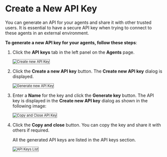 # Create a New API Key

You can generate an API for your agents and share it with other trusted users.  It is essential to have a secure API key when trying to connect to these agents in an external environment. 

**To generate a new API key for your agents, follow these steps**:

1. Click the **API keys** tab in the left panel on the **Agents** page.

    <img src="../images/create-new-api-key.png" alt="Create new API Key" title="Create new API Key" style="border: 1px solid gray; zoom:80%;">

1. Click the **Create a new API key** button. The **Create new API key** dialog is displayed.

    <img src="../images/generate-new-api-key.png" alt="Generate new API Key" title="Generate new API Key" style="border: 1px solid gray; zoom:80%;">

1. Enter a **Name** for the key and click the **Generate key** button. The API key is displayed in the **Create new API key** dialog as shown in the following image:

    <img src="../images/copy-and-close-api-key.png" alt="Copy and Close API Key" title="Copy and Close API Key" style="border: 1px solid gray; zoom:80%;">
    
1. Click the **Copy and close** button. You can copy the key and share it with others if required.

    All the generated API keys are listed in the API keys section.

    <img src="../images/api-keys-list.png" alt="API Keys List" title="API Keys List" style="border: 1px solid gray; zoom:80%;">
